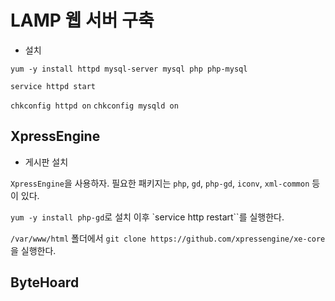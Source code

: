 # LAMP 웹 서버 구축

* 설치

`yum -y install httpd mysql-server mysql php php-mysql`


`service httpd start`

`chkconfig httpd on`
`chkconfig mysqld on`

## XpressEngine

* 게시판 설치

`XpressEngine`을 사용하자. 필요한 패키지는 `php`, `gd`, `php-gd`, `iconv`, `xml-common` 등이 있다.

`yum -y install php-gd`로 설치 이후 `service http restart``를 실행한다.

`/var/www/html` 폴더에서 `git clone https://github.com/xpressengine/xe-core`을 실행한다.

## ByteHoard